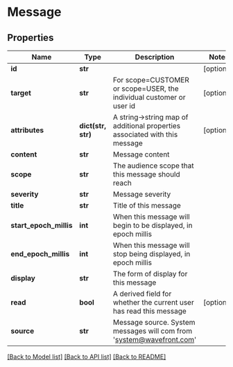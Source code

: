 # Message

## Properties
Name | Type | Description | Notes
------------ | ------------- | ------------- | -------------
**id** | **str** |  | [optional] 
**target** | **str** | For scope&#x3D;CUSTOMER or scope&#x3D;USER, the individual customer or user id | [optional] 
**attributes** | **dict(str, str)** | A string-&gt;string map of additional properties associated with this message | [optional] 
**content** | **str** | Message content | 
**scope** | **str** | The audience scope that this message should reach | 
**severity** | **str** | Message severity | 
**title** | **str** | Title of this message | 
**start_epoch_millis** | **int** | When this message will begin to be displayed, in epoch millis | 
**end_epoch_millis** | **int** | When this message will stop being displayed, in epoch millis | 
**display** | **str** | The form of display for this message | 
**read** | **bool** | A derived field for whether the current user has read this message | [optional] 
**source** | **str** | Message source.  System messages will com from &#39;system@wavefront.com&#39; | 

[[Back to Model list]](../README.md#documentation-for-models) [[Back to API list]](../README.md#documentation-for-api-endpoints) [[Back to README]](../README.md)


